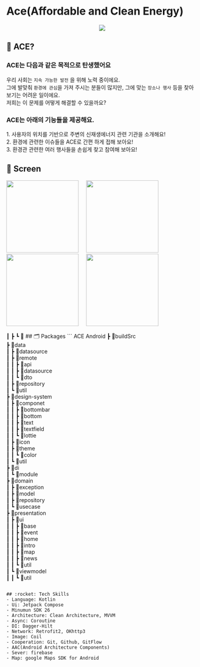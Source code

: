 # Ace(Affordable and Clean Energy)
<p align="center">
 <img src = ![image](https://github.com/Tree-Figlin/Ace-Android/assets/108396442/dc78e614-9cce-4772-9deb-78b6a45a8628)
 />
</p> 

## 🤔 ACE?
### ACE는 다음과 같은 목적으로 탄생했어요 <br>
우리 사회는 `지속 가능한 발전` 을  위해 노력 중이에요.<br>
그에 발맞춰 `환경에 관심`을 가져 주시는 분들이 많지만, 그에 맞는 `장소나 행사` 등을 찾아보기는 어려운 일이에요.<br>
저희는 이 문제를 어떻게 해결할 수 있을까요?

### ACE는 아래의 기능들을 제공해요. </span><br>
<span>1. 사용자의 위치를 기반으로 주변의 신재생에너지 관련 기관을 소개해요! </span><br>
<span>2. 환경에 관련한 이슈들을 ACE로 간편 하게 접해 보아요! </span><br>
<span>3. 환경관 관련한 여러 행사들을 손쉽게 찾고 참여해 보아요! </span><br>


## 📱 Screen
<p>
<img src = https://github.com/team-goms/GOMS-Android/assets/84944098/d3b3cd2f-1233-4abe-9f79-3af32ab36f97.png width=190 /> &nbsp; &nbsp;
<img src = https://github.com/team-goms/GOMS-Android/assets/84944098/d5b743b8-1ed7-4aea-9584-acd4a1cb7a42.png width=190 /> &nbsp; &nbsp;
<img src = https://github.com/team-goms/GOMS-Android/assets/84944098/e7e214bb-e9ba-4ddd-8a65-239f60475c4c.png width=190 /> &nbsp; &nbsp;
<img src = https://cdn.discordapp.com/attachments/1084762340123217980/1116228881880469564/6.5.png width=190 />
</p>
┃ ┣ ┗ 📂
## 🗂️ Packages
```
ACE Android
 ┣ 📂buildSrc <br>
 ┣ 📂data<br>
 ┃ ┣ 📂datasource<br>
 ┃ ┣ 📂remote<br>
 ┃ ┃ ┣ 📂api<br>
 ┃ ┃ ┣ 📂datasource<br>
 ┃ ┃ ┗ 📂dto<br>
 ┃ ┣ 📂repository<br>
 ┃ ┗ 📂util<br>
 ┣ 📂design-system<br>
 ┃ ┣ 📂componet<br>
 ┃ ┃ ┣ 📂bottombar<br>
 ┃ ┃ ┣ 📂bottom<br>
 ┃ ┃ ┣ 📂text<br>
 ┃ ┃ ┣ 📂textfield<br>
 ┃ ┃ ┗ 📂lottie<br>
 ┃ ┣ 📂icon<br>
 ┃ ┣ 📂theme<br>
 ┃ ┃ ┗ 📂color<br>
 ┃ ┗ 📂util<br>
 ┣ 📂di<br>
 ┃ ┗ 📂module<br>
 ┣ 📂domain<br>
 ┃ ┣ 📂exception<br>
 ┃ ┣ 📂model<br>
 ┃ ┣ 📂repository<br>
 ┃ ┗ 📂usecase<br>
 ┣ 📂presentation<br>
 ┃ ┣ 📂ui<br>
 ┃ ┃ ┣ 📂base<br>
 ┃ ┃ ┣ 📂event<br>
 ┃ ┃ ┣ 📂home<br>
 ┃ ┃ ┣ 📂intro<br>
 ┃ ┃ ┣ 📂map<br>
 ┃ ┃ ┣ 📂news<br>
 ┃ ┃ ┗ 📂util<br>
 ┃ ┗ 📂viewmodel<br>
 ┃ ┃ ┗ 📂util<br>
 
```

## :rocket: Tech Skills
- Language: Kotlin
- Ui: Jetpack Compose
- Minumun SDK 26
- Architecture: Clean Architecture, MVVM
- Async: Coroutine
- DI: Dagger-Hilt
- Network: Retrofit2, OKhttp3
- Image: Coil
- Cooperation: Git, Github, GitFlow
- AAC(Android Architecture Components)
- Sever: firebase
- Map: google Maps SDK for Android
